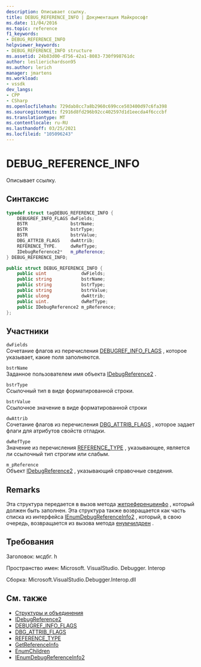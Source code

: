 ```yaml
---
description: Описывает ссылку.
title: DEBUG_REFERENCE_INFO | Документация Майкрософт
ms.date: 11/04/2016
ms.topic: reference
f1_keywords:
- DEBUG_REFERENCE_INFO
helpviewer_keywords:
- DEBUG_REFERENCE_INFO structure
ms.assetid: 24b83d00-d756-42a1-8083-730f998761dc
author: leslierichardson95
ms.author: lerich
manager: jmartens
ms.workload:
- vssdk
dev_langs:
- CPP
- CSharp
ms.openlocfilehash: 729dab8cc7a8b2960c699cce503400d97c6fa398
ms.sourcegitcommit: f2916d8fd296b92cc402597d1d1eecda4f6cccbf
ms.translationtype: MT
ms.contentlocale: ru-RU
ms.lasthandoff: 03/25/2021
ms.locfileid: "105096243"
---
```

# <a name="debug_reference_info"></a>DEBUG_REFERENCE_INFO
Описывает ссылку.

## <a name="syntax"></a>Синтаксис

```cpp
typedef struct tagDEBUG_REFERENCE_INFO {
    DEBUGREF_INFO_FLAGS dwFields;
    BSTR                bstrName;
    BSTR                bstrType;
    BSTR                bstrValue;
    DBG_ATTRIB_FLAGS    dwAttrib;
    REFERENCE_TYPE.     dwRefType;
    IDebugReference2*   m_pReference;
} DEBUG_REFERENCE_INFO;
```

```csharp
public struct DEBUG_REFERENCE_INFO {
    public uint             dwFields;
    public string           bstrName;
    public string           bstrType;
    public string           bstrValue;
    public ulong            dwAttrib;
    public uint.            dwRefType;
    public IDebugReference2 m_pReference;
};
```

## <a name="members"></a>Участники
`dwFields`\
Сочетание флагов из перечисления [DEBUGREF_INFO_FLAGS](../../../extensibility/debugger/reference/debugref-info-flags.md) , которое указывает, какие поля заполняются.

`bstrName`\
Заданное пользователем имя объекта [IDebugReference2](../../../extensibility/debugger/reference/idebugreference2.md) .

`bstrType`\
Ссылочный тип в виде форматированной строки.

`bstrValue`\
Ссылочное значение в виде форматированной строки

`dwAttrib`\
Сочетание флагов из перечисления [DBG_ATTRIB_FLAGS](../../../extensibility/debugger/reference/dbg-attrib-flags.md) , которое задает флаги для атрибутов свойств отладки.

`dwRefType`\
Значение из перечисления [REFERENCE_TYPE](../../../extensibility/debugger/reference/reference-type.md) , указывающее, является ли ссылочный тип строгим или слабым.

`m_pReference`\
Объект [IDebugReference2](../../../extensibility/debugger/reference/idebugreference2.md) , указывающий справочные сведения.

## <a name="remarks"></a>Remarks
Эта структура передается в вызов метода [жетреференцеинфо](../../../extensibility/debugger/reference/idebugreference2-getreferenceinfo.md) , который должен быть заполнен. Эта структура также возвращается как часть списка из интерфейса [IEnumDebugReferenceInfo2](../../../extensibility/debugger/reference/ienumdebugreferenceinfo2.md) , который, в свою очередь, возвращается из вызова метода [енумчилдрен](../../../extensibility/debugger/reference/idebugreference2-enumchildren.md) .

## <a name="requirements"></a>Требования
Заголовок: мсдбг. h

Пространство имен: Microsoft. VisualStudio. Debugger. Interop

Сборка: Microsoft.VisualStudio.Debugger.Interop.dll

## <a name="see-also"></a>См. также
- [Структуры и объединения](../../../extensibility/debugger/reference/structures-and-unions.md)
- [IDebugReference2](../../../extensibility/debugger/reference/idebugreference2.md)
- [DEBUGREF_INFO_FLAGS](../../../extensibility/debugger/reference/debugref-info-flags.md)
- [DBG_ATTRIB_FLAGS](../../../extensibility/debugger/reference/dbg-attrib-flags.md)
- [REFERENCE_TYPE](../../../extensibility/debugger/reference/reference-type.md)
- [GetReferenceInfo](../../../extensibility/debugger/reference/idebugreference2-getreferenceinfo.md)
- [EnumChildren](../../../extensibility/debugger/reference/idebugreference2-enumchildren.md)
- [IEnumDebugReferenceInfo2](../../../extensibility/debugger/reference/ienumdebugreferenceinfo2.md)
